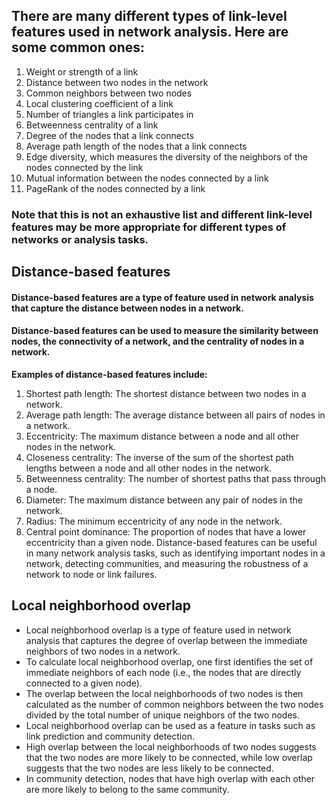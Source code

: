 ## There are many different types of link-level features used in network analysis. Here are some common ones:
1. Weight or strength of a link
2. Distance between two nodes in the network
3. Common neighbors between two nodes
4. Local clustering coefficient of a link
5. Number of triangles a link participates in
6. Betweenness centrality of a link
7. Degree of the nodes that a link connects
8. Average path length of the nodes that a link connects
9. Edge diversity, which measures the diversity of the neighbors of the nodes connected by the link
10. Mutual information between the nodes connected by a link
11. PageRank of the nodes connected by a link

### Note that this is not an exhaustive list and different link-level features may be more appropriate for different types of networks or analysis tasks.

## Distance-based features
#### Distance-based features are a type of feature used in network analysis that capture the distance between nodes in a network. 
#### Distance-based features can be used to measure the similarity between nodes, the connectivity of a network, and the centrality of nodes in a network.

**Examples of distance-based features include:**
1. Shortest path length: The shortest distance between two nodes in a network.
2. Average path length: The average distance between all pairs of nodes in a network.
3. Eccentricity: The maximum distance between a node and all other nodes in the network.
4. Closeness centrality: The inverse of the sum of the shortest path lengths between a node and all other nodes in the network.
5. Betweenness centrality: The number of shortest paths that pass through a node.
6. Diameter: The maximum distance between any pair of nodes in the network.
7. Radius: The minimum eccentricity of any node in the network.
8. Central point dominance: The proportion of nodes that have a lower eccentricity than a given node.
Distance-based features can be useful in many network analysis tasks, such as identifying important nodes in a network, detecting communities, and measuring the robustness of a network to node or link failures.

## Local neighborhood overlap
* Local neighborhood overlap is a type of feature used in network analysis that captures the degree of overlap between the immediate neighbors of two nodes in a network.
* To calculate local neighborhood overlap, one first identifies the set of immediate neighbors of each node (i.e., the nodes that are directly connected to a given node). 
* The overlap between the local neighborhoods of two nodes is then calculated as the number of common neighbors between the two nodes divided by the total number of unique neighbors of the two nodes.
* Local neighborhood overlap can be used as a feature in tasks such as link prediction and community detection. 
* High overlap between the local neighborhoods of two nodes suggests that the two nodes are more likely to be connected, while low overlap suggests that the two nodes are less likely to be connected. 
* In community detection, nodes that have high overlap with each other are more likely to belong to the same community.
